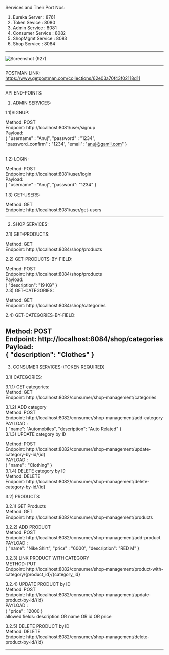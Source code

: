 
Services and Their Port Nos: <br>

1. Eureka Server     : 8761
2. Token Sevice      : 8080
3. Admin Service     : 8081
4. Consumer Service  : 8082
5. ShopMgmt Service  : 8083
6. Shop Service      : 8084


---


![Screenshot (927)](https://user-images.githubusercontent.com/112845470/201756666-768330e0-4568-4099-89ec-333a00db51b0.png)

------

POSTMAN LINK: <br>
https://www.getpostman.com/collections/62e03a70f43f02118d11

--------------

API END-POINTS: <br>

1) ADMIN SERVICES: <br>

1.1)SIGNUP: <br>

Method: POST <br>
Endpoint: http://localhost:8081/user/signup<br>
Payload:<br>
{
"username" : "Anuj",
"password" : "1234",  
"password_confirm" : "1234",
"email": "anuj@gamil.com"
}

<br>
1.2) LOGIN:<br>

Method: POST<br>
Endpoint: http://localhost:8081/user/login<br>
Payload:<br>
{
"username" : "Anuj",
"password": "1234"
}
<br>

1.3) GET-USERS:<br>

Method: GET<br>
Endpoint: http://localhost:8081/user/get-users<br>

-----------

2) SHOP SERVICES:<br>

2.1) GET-PRODUCTS:<br>

Method: GET<br>
Endpoint: http://localhost:8084/shop/products<br>

2.2) GET-PRODUCTS-BY-FIELD:<br>

Method: POST<br>
Endpoint: http://localhost:8084/shop/products<br>
Payload:<br>
{
"description": "19 KG"
}
<br>
2.3) GET-CATEGORIES:<br>

Method: GET<br>
Endpoint: http://localhost:8084/shop/categories<br>


2.4) GET-CATEGORIES-BY-FIELD:<br>

Method: POST<br>
Endpoint: http://localhost:8084/shop/categories<br>
Payload:<br>
{
"description": "Clothes"
}
<br>
--------------

3) CONSUMER SERVICES: (TOKEN REQUIRED)<br>

3.1) CATEGORIES:<br>

3.1.1) GET categories:<br>
Method: GET<br>
Endpoint: http://localhost:8082/consumer/shop-management/categories<br>

3.1.2) ADD category<br>
Method: POST<br>
Endpoint: http://localhost:8082/consumer/shop-management/add-category<br>
PAYLOAD :<br>
{
"name": "Automobiles",
"description": "Auto Related"
}
<br>
3.1.3) UPDATE category by ID<br>

Method: POST<br>
Endpoint: http://localhost:8082/consumer/shop-management/update-category-by-id/{id}<br>
PAYLOAD :<br>
{
"name" : "Clothing"
}
<br>
3.1.4) DELETE category by ID<br>
Method: DELETE<br>
Endpoint: http://localhost:8082/consumer/shop-management/delete-category-by-id/{id}<br>

3.2) PRODUCTS:<br>

3.2.1) GET Products<br>
Method: GET<br>
Endpoint: http://localhost:8082/consumer/shop-management/products<br>

3.2.2) ADD PRODUCT<br>
Method: POST<br>
Endpoint: http://localhost:8082/consumer/shop-management/add-product<br>
PAYLOAD :<br>
{
"name": "Nike Shirt",
"price" : "6000",
"description": "RED M"
}<br>

3.2.3) LINK PRODUCT WITH CATEGORY<br>
METHOD: PUT<br>
Endpoint: http://localhost:8082/consumer/shop-management/product-with-category/{product_id}/{category_id}<br>

3.2.4) UPDATE PRODUCT by ID<br>
Method: POST<br>
Endpoint: http://localhost:8082/consumer/shop-management/update-product-by-id/{id}<br>
PAYLOAD :<br>
{
"price" : 12000
}<br>
allowed fields: description OR name OR id OR price<br>

3.2.5)  DELETE PRODUCT by ID<br>
Method: DELETE<br>
Endpoint: http://localhost:8082/consumer/shop-management/delete-product-by-id/{id}<br>

------
